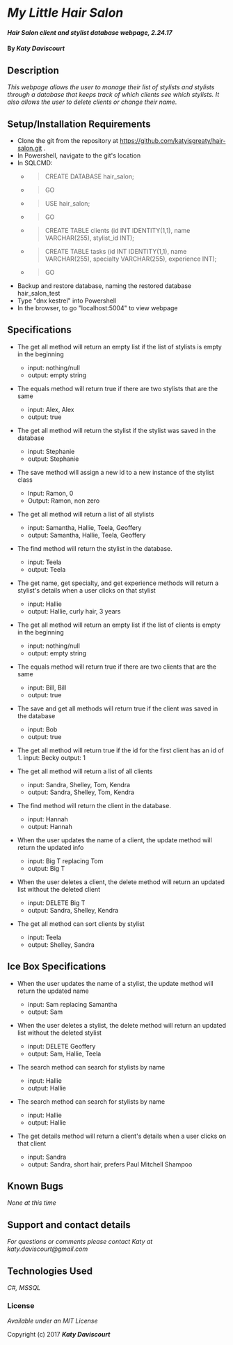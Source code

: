 # _My Little Hair Salon_

#### _Hair Salon client and stylist database webpage, 2.24.17_

#### By _**Katy Daviscourt**_

## Description

_This webpage allows the user to manage their list of stylists and stylists through a database that keeps track of which clients see which stylists. It also allows the user to delete clients or change their name._

## Setup/Installation Requirements

* Clone the git from the repository at https://github.com/katyisgreaty/hair-salon.git .
* In Powershell, navigate to the git's location
* In SQLCMD:
    * > CREATE DATABASE hair_salon;
    * > GO
    * > USE hair_salon;
    * > GO
    * > CREATE TABLE clients (id INT IDENTITY(1,1), name VARCHAR(255), stylist_id INT);
    * > CREATE TABLE tasks (id INT IDENTITY(1,1), name VARCHAR(255), specialty VARCHAR(255), experience INT);
    * > GO
* Backup and restore database, naming the restored database hair_salon_test
* Type "dnx kestrel" into Powershell
* In the browser, to go "localhost:5004" to view webpage


## Specifications

* The get all method will return an empty list if the list of stylists is empty in the beginning
    * input: nothing/null
    * output: empty string

* The equals method will return true if there are two stylists that are the same
    * input: Alex, Alex
    * output: true

* The get all method will return the stylist if the stylist was saved in the database
    * input: Stephanie
    * output: Stephanie

* The save method will assign a new id to a new instance of the stylist class
    * Input: Ramon, 0
    * Output: Ramon, non zero

* The get all method will return a list of all stylists
    * input: Samantha, Hallie, Teela, Geoffery
    * output: Samantha, Hallie, Teela, Geoffery

* The find method will return the stylist in the database.
    * input: Teela
    * output: Teela

* The get name, get specialty, and get experience methods will return a stylist's details when a user clicks on that stylist
    * input: Hallie
    * output: Hallie, curly hair, 3 years

* The get all method will return an empty list if the list of clients is empty in the beginning
    * input: nothing/null
    * output: empty string

* The equals method will return true if there are two clients that are the same
    * input: Bill, Bill
    * output: true

* The save and get all methods will return true if the client was saved in the database
    * input: Bob
    * output: true

* The get all method will return true if the id for the first client has an id of 1.
    input: Becky
    output: 1

* The get all method will return a list of all clients
    * input: Sandra, Shelley, Tom, Kendra
    * output: Sandra, Shelley, Tom, Kendra

* The find method will return the client in the database.
    * input: Hannah
    * output: Hannah

* When the user updates the name of a client, the update method will return the updated info
    * input: Big T replacing Tom
    * output: Big T

* When the user deletes a client, the delete method will return an updated list without the deleted client
    * input: DELETE Big T
    * output: Sandra, Shelley, Kendra

* The get all method can sort clients by stylist
    * input: Teela
    * output: Shelley, Sandra


## Ice Box Specifications

* When the user updates the name of a stylist, the update method will return the updated name
    * input: Sam replacing Samantha
    * output: Sam

* When the user deletes a stylist, the delete method will return an updated list without the deleted stylist
    * input: DELETE Geoffery
    * output: Sam, Hallie, Teela

* The search method can search for stylists by name
    * input: Hallie
    * output: Hallie

* The search method can search for stylists by name
    * input: Hallie
    * output: Hallie

* The get details method will return a client's details when a user clicks on that client
    * input: Sandra
    * output: Sandra, short hair, prefers Paul Mitchell Shampoo


## Known Bugs

_None at this time_

## Support and contact details

_For questions or comments please contact Katy at katy.daviscourt@gmail.com_

## Technologies Used

_C#, MSSQL_

### License

*Available under an MIT License*

Copyright (c) 2017 **_Katy Daviscourt_**
